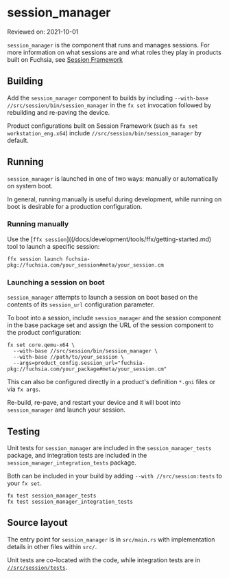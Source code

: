 # session_manager

Reviewed on: 2021-10-01

`session_manager` is the component that runs and manages sessions. For more
information on what sessions are and what roles they play in products built on
Fuchsia, see [Session Framework](/docs/concepts/session/introduction.md)

## Building

Add the `session_manager` component to builds by including `--with-base
//src/session/bin/session_manager` in the `fx set` invocation followed by
rebuilding and re-paving the device.

Product configurations built on Session Framework (such as `fx set
workstation_eng.x64`) include `//src/session/bin/session_manager` by default.

## Running

`session_manager` is launched in one of two ways: manually or automatically on
system boot.

In general, running manually is useful during development, while running on boot
is desirable for a production configuration.

### Running manually

Use the [`ffx session`]((/docs/development/tools/ffx/getting-started.md) tool
to launch a specific session:

```
ffx session launch fuchsia-pkg://fuchsia.com/your_session#meta/your_session.cm
```

### Launching a session on boot

`session_manager` attempts to launch a session on boot based on the contents of
its `session_url` configuration parameter.

To boot into a session, include `session_manager` and the session component in
the base package set and assign the URL of the session component to the product
configuration:

```
fx set core.qemu-x64 \
  --with-base //src/session/bin/session_manager \
  --with-base //path/to/your_session \
  --args=product_config.session_url="fuchsia-pkg://fuchsia.com/your_package#meta/your_session.cm"
```

This can also be configured directly in a product's definition `*.gni` files
or via `fx args`.

Re-build, re-pave, and restart your device and it will boot into
`session_manager` and launch your session.

## Testing

Unit tests for `session_manager` are included in the `session_manager_tests`
package, and integration tests are included in the
`session_manager_integration_tests` package.

Both can be included in your build by adding `--with //src/session:tests` to
your `fx set`.

```
fx test session_manager_tests
fx test session_manager_integration_tests
```

## Source layout

The entry point for `session_manager` is in `src/main.rs` with implementation
details in other files within `src/`.

Unit tests are co-located with the code, while integration tests are in
[`//src/session/tests`](/src/session/tests).
